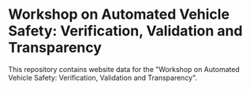 # Workshop on Automated Vehicle Safety: Verification, Validation and Transparency

This repository contains website data for the "Workshop on Automated Vehicle Safety: Verification, Validation and Transparency".
